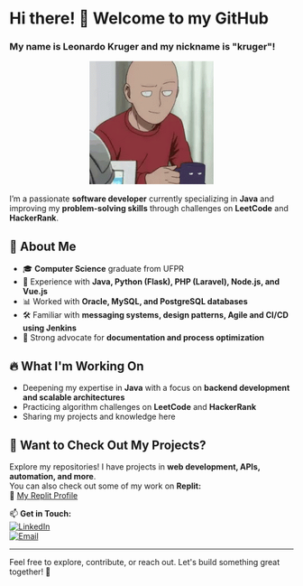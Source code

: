 # Hi there! 👋 Welcome to my GitHub  
### My name is Leonardo Kruger and my nickname is "kruger"!
<p align="center"> 
  <img src="https://github.com/krugerleo/krugerleo/blob/main/saitama.gif" />
</p>

I’m a passionate **software developer** currently specializing in **Java** and improving my **problem-solving skills** through challenges on **LeetCode** and **HackerRank**.  

## 🚀 About Me  
- 🎓 **Computer Science** graduate from UFPR  
- 💼 Experience with **Java, Python (Flask), PHP (Laravel), Node.js, and Vue.js**  
- 📊 Worked with **Oracle, MySQL, and PostgreSQL databases**  
- 🛠️ Familiar with **messaging systems, design patterns, Agile and CI/CD using Jenkins**  
- 📜 Strong advocate for **documentation and process optimization**  

## 🔥 What I'm Working On  
- Deepening my expertise in **Java** with a focus on **backend development and scalable architectures**  
- Practicing algorithm challenges on **LeetCode** and **HackerRank**  
- Sharing my projects and knowledge here  

## 📌 Want to Check Out My Projects?  
Explore my repositories! I have projects in **web development, APIs, automation, and more**.  
You can also check out some of my work on **Replit:**  
🔗 [My Replit Profile](https://replit.com/@krugerleo)  

📫 **Get in Touch:**  
[![LinkedIn](https://img.shields.io/badge/LinkedIn-000?style=for-the-badge&logo=linkedin&logoColor=0A66C2)](https://www.linkedin.com/in/leonardo-bnkruger)  
[![Email](https://img.shields.io/badge/Email-000?style=for-the-badge&logo=gmail&logoColor=red)](mailto:kruger.leob@gmail.com)  

---

Feel free to explore, contribute, or reach out. Let's build something great together! 🚀


